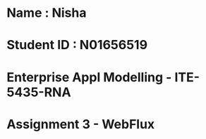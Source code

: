 # Name : Nisha
# Student ID : N01656519

# Enterprise Appl Modelling - ITE-5435-RNA
# Assignment 3 - WebFlux
